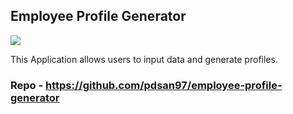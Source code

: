## Employee Profile Generator

![](https://i.imgur.com/uWpYy30.png)

This Application allows users to input data and generate profiles.

### Repo - https://github.com/pdsan97/employee-profile-generator
